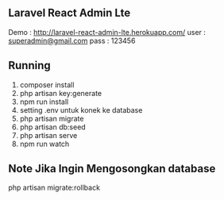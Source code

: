 ## Laravel React Admin Lte
Demo : http://laravel-react-admin-lte.herokuapp.com/
user : superadmin@gmail.com
pass : 123456

## Running
1. composer install 
2. php artisan key:generate
3. npm run install
4. setting .env untuk konek ke database
4. php artisan migrate
5. php artisan db:seed
6. php artisan serve
7. npm run watch

## Note Jika Ingin Mengosongkan database
php artisan migrate:rollback 


